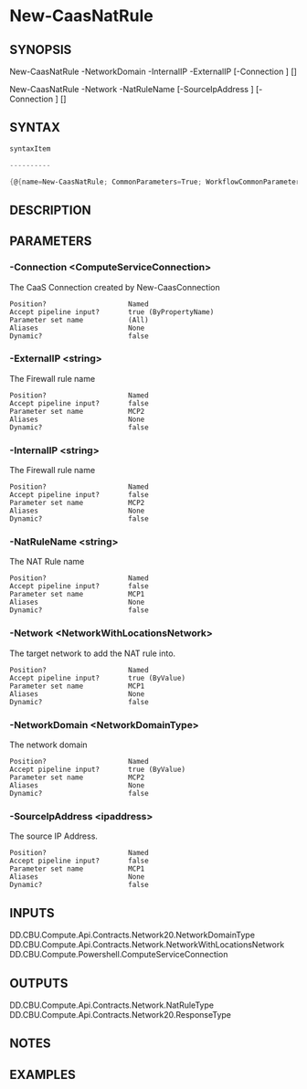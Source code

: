 ﻿New-CaasNatRule
===================

## SYNOPSIS

New-CaasNatRule -NetworkDomain <NetworkDomainType> -InternalIP <string> -ExternalIP <string> [-Connection <ComputeServiceConnection>] [<CommonParameters>]

New-CaasNatRule -Network <NetworkWithLocationsNetwork> -NatRuleName <string> [-SourceIpAddress <ipaddress>] [-Connection <ComputeServiceConnection>] [<CommonParameters>]


## SYNTAX
```powershell
syntaxItem                                                                                                                                                                                                            

----------                                                                                                                                                                                                            

{@{name=New-CaasNatRule; CommonParameters=True; WorkflowCommonParameters=False; parameter=System.Object[]}, @{name=New-CaasNatRule; CommonParameters=True; WorkflowCommonParameters=False; parameter=System.Object[]}}
```

## DESCRIPTION


## PARAMETERS
### -Connection &lt;ComputeServiceConnection&gt;
The CaaS Connection created by New-CaasConnection
```
Position?                    Named
Accept pipeline input?       true (ByPropertyName)
Parameter set name           (All)
Aliases                      None
Dynamic?                     false
```
 
### -ExternalIP &lt;string&gt;
The Firewall rule name
```
Position?                    Named
Accept pipeline input?       false
Parameter set name           MCP2
Aliases                      None
Dynamic?                     false
```
 
### -InternalIP &lt;string&gt;
The Firewall rule name
```
Position?                    Named
Accept pipeline input?       false
Parameter set name           MCP2
Aliases                      None
Dynamic?                     false
```
 
### -NatRuleName &lt;string&gt;
The NAT Rule name
```
Position?                    Named
Accept pipeline input?       false
Parameter set name           MCP1
Aliases                      None
Dynamic?                     false
```
 
### -Network &lt;NetworkWithLocationsNetwork&gt;
The target network to add the NAT rule into.
```
Position?                    Named
Accept pipeline input?       true (ByValue)
Parameter set name           MCP1
Aliases                      None
Dynamic?                     false
```
 
### -NetworkDomain &lt;NetworkDomainType&gt;
The network domain
```
Position?                    Named
Accept pipeline input?       true (ByValue)
Parameter set name           MCP2
Aliases                      None
Dynamic?                     false
```
 
### -SourceIpAddress &lt;ipaddress&gt;
The source IP Address.
```
Position?                    Named
Accept pipeline input?       false
Parameter set name           MCP1
Aliases                      None
Dynamic?                     false
```

## INPUTS
DD.CBU.Compute.Api.Contracts.Network20.NetworkDomainType
DD.CBU.Compute.Api.Contracts.Network.NetworkWithLocationsNetwork
DD.CBU.Compute.Powershell.ComputeServiceConnection


## OUTPUTS
DD.CBU.Compute.Api.Contracts.Network.NatRuleType
DD.CBU.Compute.Api.Contracts.Network20.ResponseType


## NOTES


## EXAMPLES
